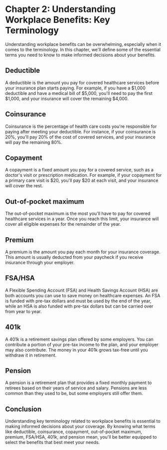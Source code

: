 Chapter 2: Understanding Workplace Benefits: Key Terminology
============================================================

Understanding workplace benefits can be overwhelming, especially when it comes to the terminology. In this chapter, we'll define some of the essential terms you need to know to make informed decisions about your benefits.

Deductible
----------

A deductible is the amount you pay for covered healthcare services before your insurance plan starts paying. For example, if you have a $1,000 deductible and have a medical bill of $5,000, you'll need to pay the first $1,000, and your insurance will cover the remaining $4,000.

Coinsurance
-----------

Coinsurance is the percentage of health care costs you're responsible for paying after meeting your deductible. For instance, if your coinsurance is 20%, you'll pay 20% of the cost of covered services, and your insurance will pay the remaining 80%.

Copayment
---------

A copayment is a fixed amount you pay for a covered service, such as a doctor's visit or prescription medication. For example, if your copayment for a primary care visit is $20, you'll pay $20 at each visit, and your insurance will cover the rest.

Out-of-pocket maximum
---------------------

The out-of-pocket maximum is the most you'll have to pay for covered healthcare services in a year. Once you reach this limit, your insurance will cover all eligible expenses for the remainder of the year.

Premium
-------

A premium is the amount you pay each month for your insurance coverage. This amount is usually deducted from your paycheck if you receive insurance through your employer.

FSA/HSA
-------

A Flexible Spending Account (FSA) and Health Savings Account (HSA) are both accounts you can use to save money on healthcare expenses. An FSA is funded with pre-tax dollars and must be used by the end of the year, while an HSA is also funded with pre-tax dollars but can be carried over from year to year.

401k
----

A 401k is a retirement savings plan offered by some employers. You can contribute a portion of your pre-tax income to the plan, and your employer may also contribute. The money in your 401k grows tax-free until you withdraw it in retirement.

Pension
-------

A pension is a retirement plan that provides a fixed monthly payment to retirees based on their years of service and salary. Pensions are less common than they used to be, but some employers still offer them.

Conclusion
----------

Understanding key terminology related to workplace benefits is essential to making informed decisions about your coverage. By knowing what terms like deductible, coinsurance, copayment, out-of-pocket maximum, premium, FSA/HSA, 401k, and pension mean, you'll be better equipped to select the benefits that best meet your needs.

